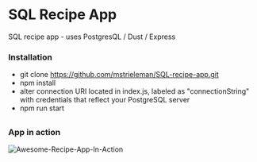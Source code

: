 # SQL Recipe App
SQL recipe app - uses PostgresQL / Dust / Express

### Installation
- git clone https://github.com/mstrieleman/SQL-recipe-app.git
- npm install
- alter connection URI located in index.js, labeled as "connectionString" with credentials that reflect your PostgreSQL server
- npm run start

##
### App in action
![Awesome-Recipe-App-In-Action](https://media.giphy.com/media/2YfDy8MsDfbtfPtMJv/giphy.gif)

